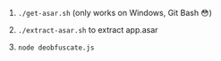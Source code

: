 1. `./get-asar.sh` (only works on Windows, Git Bash 😳)

2. `./extract-asar.sh` to extract app.asar

3. `node deobfuscate.js`

